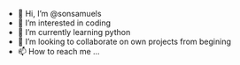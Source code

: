 - 👋 Hi, I’m @sonsamuels
- 👀 I’m interested in coding
- 🌱 I’m currently learning python
- 💞️ I’m looking to collaborate on own projects from begining
- 📫 How to reach me ...

<!---
sonsamuels/sonsamuels is a ✨ special ✨ repository because its `README.md` (this file) appears on your GitHub profile.
You can click the Preview link to take a look at your changes.
--->
